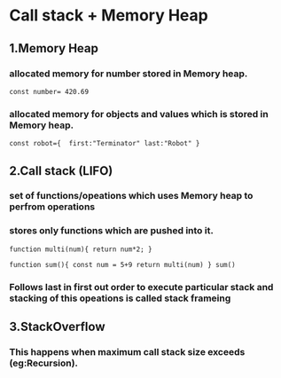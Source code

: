 
# Call stack + Memory Heap

## 1.Memory Heap

### allocated memory for number stored in Memory heap.
`const number= 420.69`  

 ### allocated memory for objects and values which is stored in Memory heap.
`const robot={ 
 first:"Terminator"
 last:"Robot"
}
`


## 2.Call stack (LIFO)

### set of functions/opeations which uses Memory heap to perfrom operations
### stores only functions which are pushed into it.

` function multi(num){
return num*2;
} `

`function sum(){
const num = 5+9
return multi(num)
}
sum() `

### Follows last in first out order to execute particular stack and stacking of this opeations is called stack frameing

## 3.StackOverflow 
 
### This happens when maximum call stack size exceeds (eg:Recursion). 
